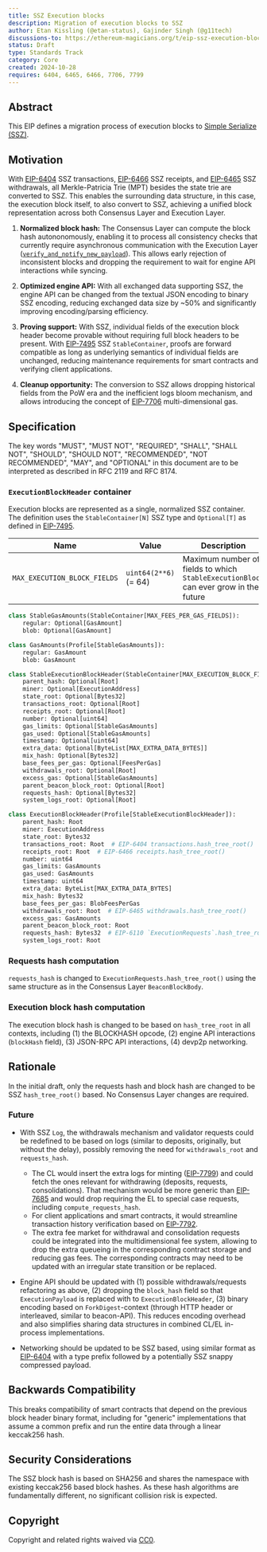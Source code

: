 ```yaml
---
title: SSZ Execution blocks
description: Migration of execution blocks to SSZ
author: Etan Kissling (@etan-status), Gajinder Singh (@g11tech)
discussions-to: https://ethereum-magicians.org/t/eip-ssz-execution-blocks/21580
status: Draft
type: Standards Track
category: Core
created: 2024-10-28
requires: 6404, 6465, 6466, 7706, 7799
---
```


## Abstract

This EIP defines a migration process of execution blocks to [Simple Serialize (SSZ)](https://github.com/ethereum/consensus-specs/blob/ef434e87165e9a4c82a99f54ffd4974ae113f732/ssz/simple-serialize.md).

## Motivation

With [EIP-6404](./eip-6404.md) SSZ transactions, [EIP-6466](./eip-6466.md) SSZ receipts, and [EIP-6465](./eip-6465.md) SSZ withdrawals, all Merkle-Patricia Trie (MPT) besides the state trie are converted to SSZ. This enables the surrounding data structure, in this case, the execution block itself, to also convert to SSZ, achieving a unified block representation across both Consensus Layer and Execution Layer.

1. **Normalized block hash:** The Consensus Layer can compute the block hash autononomously, enabling it to process all consistency checks that currently require asynchronous communication with the Execution Layer ([`verify_and_notify_new_payload`](https://github.com/ethereum/consensus-specs/blob/9849fb39e75e6228ebd610ef0ad22f5b41543cd5/specs/electra/beacon-chain.md#modified-verify_and_notify_new_payload)). This allows early rejection of inconsistent blocks and dropping the requirement to wait for engine API interactions while syncing.

2. **Optimized engine API:** With all exchanged data supporting SSZ, the engine API can be changed from the textual JSON encoding to binary SSZ encoding, reducing exchanged data size by ~50% and significantly improving encoding/parsing efficiency.

3. **Proving support:** With SSZ, individual fields of the execution block header become provable without requiring full block headers to be present. With [EIP-7495](./eip-7495.md) SSZ `StableContainer`, proofs are forward compatible as long as underlying semantics of individual fields are unchanged, reducing maintenance requirements for smart contracts and verifying client applications.

4. **Cleanup opportunity:** The conversion to SSZ allows dropping historical fields from the PoW era and the inefficient logs bloom mechanism, and allows introducing the concept of [EIP-7706](./eip-7706.md) multi-dimensional gas.

## Specification

The key words "MUST", "MUST NOT", "REQUIRED", "SHALL", "SHALL NOT", "SHOULD", "SHOULD NOT", "RECOMMENDED", "NOT RECOMMENDED", "MAY", and "OPTIONAL" in this document are to be interpreted as described in RFC 2119 and RFC 8174.

### `ExecutionBlockHeader` container

Execution blocks are represented as a single, normalized SSZ container. The definition uses the `StableContainer[N]` SSZ type and `Optional[T]` as defined in [EIP-7495](./eip-7495.md).

| Name | Value | Description |
| - | - | - |
| `MAX_EXECUTION_BLOCK_FIELDS` | `uint64(2**6)` (= 64) | Maximum number of fields to which `StableExecutionBlock` can ever grow in the future |

```python
class StableGasAmounts(StableContainer[MAX_FEES_PER_GAS_FIELDS]):
    regular: Optional[GasAmount]
    blob: Optional[GasAmount]

class GasAmounts(Profile[StableGasAmounts]):
    regular: GasAmount
    blob: GasAmount

class StableExecutionBlockHeader(StableContainer[MAX_EXECUTION_BLOCK_FIELDS]):
    parent_hash: Optional[Root]
    miner: Optional[ExecutionAddress]
    state_root: Optional[Bytes32]
    transactions_root: Optional[Root]
    receipts_root: Optional[Root]
    number: Optional[uint64]
    gas_limits: Optional[StableGasAmounts]
    gas_used: Optional[StableGasAmounts]
    timestamp: Optional[uint64]
    extra_data: Optional[ByteList[MAX_EXTRA_DATA_BYTES]]
    mix_hash: Optional[Bytes32]
    base_fees_per_gas: Optional[FeesPerGas]
    withdrawals_root: Optional[Root]
    excess_gas: Optional[StableGasAmounts]
    parent_beacon_block_root: Optional[Root]
    requests_hash: Optional[Bytes32]
    system_logs_root: Optional[Root]

class ExecutionBlockHeader(Profile[StableExecutionBlockHeader]):
    parent_hash: Root
    miner: ExecutionAddress
    state_root: Bytes32
    transactions_root: Root  # EIP-6404 transactions.hash_tree_root()
    receipts_root: Root  # EIP-6466 receipts.hash_tree_root()
    number: uint64
    gas_limits: GasAmounts
    gas_used: GasAmounts
    timestamp: uint64
    extra_data: ByteList[MAX_EXTRA_DATA_BYTES]
    mix_hash: Bytes32
    base_fees_per_gas: BlobFeesPerGas
    withdrawals_root: Root  # EIP-6465 withdrawals.hash_tree_root()
    excess_gas: GasAmounts
    parent_beacon_block_root: Root
    requests_hash: Bytes32  # EIP-6110 `ExecutionRequests`.hash_tree_root()
    system_logs_root: Root
```

### Requests hash computation

`requests_hash` is changed to `ExecutionRequests.hash_tree_root()` using the same structure as in the Consensus Layer `BeaconBlockBody`.

### Execution block hash computation

The execution block hash is changed to be based on `hash_tree_root` in all contexts, including (1) the BLOCKHASH opcode, (2) engine API interactions (`blockHash` field), (3) JSON-RPC API interactions, (4) devp2p networking.

## Rationale

In the initial draft, only the requests hash and block hash are changed to be SSZ `hash_tree_root()` based. No Consensus Layer changes are required.

### Future

- With SSZ `Log`, the withdrawals mechanism and validator requests could be redefined to be based on logs (similar to deposits, originally, but without the delay), possibly removing the need for `withdrawals_root` and `requests_hash`.
  - The CL would insert the extra logs for minting ([EIP-7799](./eip-7799.md)) and could fetch the ones relevant for withdrawing (deposits, requests, consolidations). That mechanism would be more generic than [EIP-7685](./eip-7685.md) and would drop requiring the EL to special case requests, including `compute_requests_hash`.
  - For client applications and smart contracts, it would streamline transaction history verification based on [EIP-7792](./eip-7792.md).
  - The extra fee market for withdrawal and consolidation requests could be integrated into the multidimensional fee system, allowing to drop the extra queueing in the corresponding contract storage and reducing gas fees. The corresponding contracts may need to be updated with an irregular state transition or be replaced.

- Engine API should be updated with (1) possible withdrawals/requests refactoring as above, (2) dropping the `block_hash` field so that `ExecutionPayload` is replaced with to `ExecutionBlockHeader`, (3) binary encoding based on `ForkDigest`-context (through HTTP header or interleaved, similar to beacon-API). This reduces encoding overhead and also simplifies sharing data structures in combined CL/EL in-process implementations.

- Networking should be updated to be SSZ based, using similar format as [EIP-6404](./eip-6404.md#networking) with a type prefix followed by a potentially SSZ snappy compressed payload.

## Backwards Compatibility

This breaks compatibility of smart contracts that depend on the previous block header binary format, including for "generic" implementations that assume a common prefix and run the entire data through a linear keccak256 hash.

## Security Considerations

The SSZ block hash is based on SHA256 and shares the namespace with existing keccak256 based block hashes. As these hash algorithms are fundamentally different, no significant collision risk is expected.

## Copyright

Copyright and related rights waived via [CC0](../LICENSE.md).
